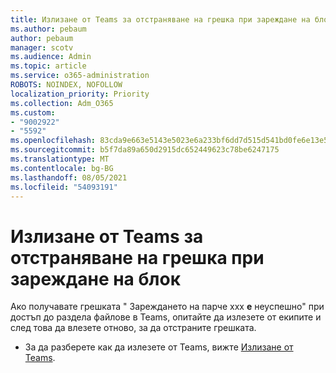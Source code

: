 ```yaml
---
title: Излизане от Teams за отстраняване на грешка при зареждане на блок
ms.author: pebaum
author: pebaum
manager: scotv
ms.audience: Admin
ms.topic: article
ms.service: o365-administration
ROBOTS: NOINDEX, NOFOLLOW
localization_priority: Priority
ms.collection: Adm_O365
ms.custom:
- "9002922"
- "5592"
ms.openlocfilehash: 83cda9e663e5143e5023e6a233bf6dd7d515d541bd0fe6e13e50b61c26066416
ms.sourcegitcommit: b5f7da89a650d2915dc652449623c78be6247175
ms.translationtype: MT
ms.contentlocale: bg-BG
ms.lasthandoff: 08/05/2021
ms.locfileid: "54093191"
---
```

# <a name="sign-out-of-teams-to-resolve-loading-chunk-error"></a>Излизане от Teams за отстраняване на грешка при зареждане на блок

Ако получавате грешката " Зареждането на парче xxx **е** неуспешно" при достъп до раздела файлове в Teams, опитайте да излезете от екипите и след това да влезете отново, за да отстраните грешката.

- За да разберете как да излезете от Teams, вижте [Излизане от Teams](https://support.microsoft.com/en-ie/office/sign-out-of-teams-a6d76e69-e1dd-4bc4-8e5f-04ba48384487).
